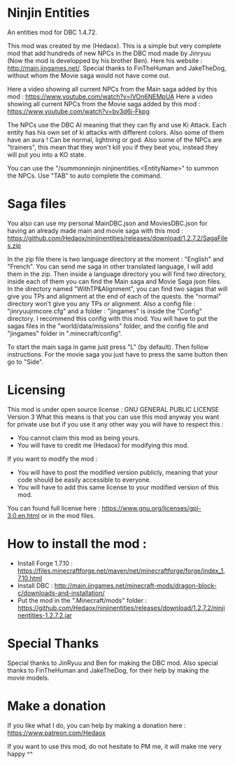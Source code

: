 # Ninjin Entities

An entities mod for DBC 1.4.72.

This mod was created by me (Hedaox). This is a simple but very complete mod that add hundreds of new NPCs in the DBC mod made by Jinryuu (Now the mod is developped by his brother Ben). Here his website : http://main.jingames.net/.
Special thanks to FinTheHuman and JakeTheDog, without whom the Movie saga would not have come out.

Here a video showing all current NPCs from the Main saga added by this mod : https://www.youtube.com/watch?v=IVOn6NEMpUA
Here a video showing all current NPCs from the Movie saga added by this mod : https://www.youtube.com/watch?v=bv3d6i-Fkpg

The NPCs use the DBC AI meaning that they can fly and use Ki Attack. Each entity has his own set of ki attacks with different colors. Also some of them have an aura ! Can be normal, lightning or god. Also some of the NPCs are "trainers", this mean that they won't kill you if they beat you, instead they will put you into a KO state. 

You can use the "/summonninjin ninjinentities.\<EntityName\>" to summon the NPCs. Use "TAB" to auto complete the command.

# Saga files

You also can use my personal MainDBC.json and MoviesDBC.json for having an already made main and movie saga with this mod : https://github.com/Hedaox/ninjinentities/releases/download/1.2.7.2/SagaFiles.zip

In the zip file there is two language directory at the moment : "English" and "French". You can send me saga in other translated language, I will add them in the zip. Then inside a language directory you will find two directory, inside each of them you can find the Main saga and Movie Saga json files. In the directory named "WithTP&Alignment", you can find two sagas that will give you TPs and alignment at the end of each of the quests. the "normal" directory won't give you any TPs or alignment. Also a config file : "jinryuujrmcore.cfg" and a folder : "jingames" is inside the "Config" directory. I recommend this config with this mod. You will have to put the sagas files in the "world/data/missions" folder, and the config file and "jingames" folder in ".minecraft/config".

To start the main saga in game just press "L" (by default). Then follow instructions. For the movie saga you just have to press the same button then go to "Side".

# Licensing

This mod is under open source license : GNU GENERAL PUBLIC LICENSE Version 3
What this means is that you can use this mod anyway you want for private use
but if you use it any other way you will have to respect this : 
 - You cannot claim this mod as being yours.
 - You will have to credit me (Hedaox) for modifying this mod.
 
 If you want to modify the mod :
 - You will have to post the modified version publicly, meaning that your code 
 should be easily accessible to everyone.
 - You will have to add this same license to your modified version of this mod.
 
You can found full license here : https://www.gnu.org/licenses/gpl-3.0.en.html or in the mod files.

# How to install the mod : 

- Install Forge 1.7.10 : https://files.minecraftforge.net/maven/net/minecraftforge/forge/index_1.7.10.html
- Install DBC : http://main.jingames.net/minecraft-mods/dragon-block-c/downloads-and-installation/
- Put the mod in the ".Minecraft/mods" folder : https://github.com/Hedaox/ninjinentities/releases/download/1.2.7.2/ninjinentities-1.2.7.2.jar

# Special Thanks

Special thanks to JinRyuu and Ben for making the DBC mod.
Also special thanks to FinTheHuman and JakeTheDog, for their help by making the movie models.

# Make a donation

If you like what I do, you can help by making a donation here : https://www.patreon.com/Hedaox

If you want to use this mod, do not hesitate to PM me, it will make me very happy ^^
